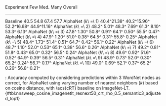 Experiment                     Few         Med.         Many      Overall
---------------------  -----------  -----------  -----------  -----------
Baseline                      40.5         54.8         67.4         57.7
AlphaNet (_k_\ =\ 1)   40.4^21.38^  40.2^15.96^  52.2^16.68^  44.9^11.16^
AlphaNet (_k_\ =\ 2)   48.2^ 5.01^  48.3^ 7.69^  61.3^ 8.10^  53.3^ 6.13^
AlphaNet (_k_\ =\ 3)   47.8^ 1.30^  50.8^ 0.91^  64.1^ 0.50^  55.5^ 0.47^
AlphaNet (_k_\ =\ 4)   47.9^ 1.20^  51.0^ 0.38^  64.5^ 0.31^  55.8^ 0.25^
AlphaNet (_k_\ =\ 5)   48.4^ 1.73^  51.4^ 0.51^  64.7^ 0.42^  56.1^ 0.22^
AlphaNet (_k_\ =\ 6)   48.7^ 1.10^  52.0^ 0.53^  65.1^ 0.38^  56.6^ 0.26^
AlphaNet (_k_\ =\ 7)   49.2^ 0.81^  51.8^ 0.43^  65.0^ 0.32^  56.5^ 0.24^
AlphaNet (_k_\ =\ 8)   49.6^ 0.92^  51.6^ 0.52^  64.9^ 0.39^  56.5^ 0.31^
AlphaNet (_k_\ =\ 9)   48.9^ 0.73^  52.0^ 0.30^  65.2^ 0.24^  56.7^ 0.17^
AlphaNet (_k_\ =\ 10)  49.0^ 0.69^  52.1^ 0.37^  65.2^ 0.26^  56.8^ 0.21^

: Accuracy computed by considering predictions within 3 WordNet nodes as correct, for AlphaNet using varying number of nearest neighbors (_k_) based on cosine distance, with \acs{cRT} baseline on ImageNet-LT. {#tbl:nnsweep_cosine_imagenetlt_resnext50_crt_rho_0.5_semantic3_adjusted_top1}
